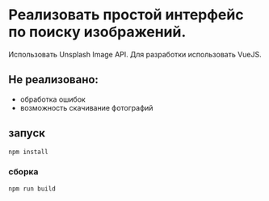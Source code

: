 # Реализовать простой интерфейс по поиску изображений. 
 Использовать Unsplash Image API.
 Для разработки использовать VueJS.
## Не реализовано:
- обработка ошибок
- возможность скачивание фотографий
## запуск 
`npm install` 

### сборка
`npm run build`
